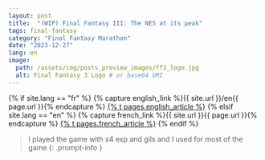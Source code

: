 ```yaml
---
layout: post
title:  "(WIP) Final Fantasy III: The NES at its peak"
tags: final-fantasy
category: "Final Fantasy Marathon"
date: "2023-12-27"
lang: en
image:
  path: /assets/img/posts_preview_images/ff3_logo.jpg
  alt: Final Fantasy 3 Logo # or base64 URI
---
```


{% if site.lang == "fr" %}
  {% capture english_link %}{{ site.url }}/en{{ page.url }}{% endcapture %}
  <a href="{{ english_link }}" >{% t pages.english_article %}</a>
{% elsif site.lang == "en" %}
  {% capture french_link  %}{{ site.url }}{{ page.url }}{% endcapture %}
 <a href="{{ french_link }}" >{% t pages.french_article %}</a>
{% endif %}

> I played the game with x4 exp and gils and I used for most of the game
{: .prompt-info }